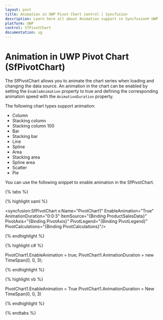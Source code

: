 ```yaml
---
layout: post
title: Animation in UWP Pivot Chart control | Syncfusion
description: Learn here all about Animation support in Syncfusion® UWP Pivot Chart (SfPivotChart) control and more.
platform: UWP
control: SfPivotChart
documentation: ug
---
```


# Animation in UWP Pivot Chart (SfPivotChart)

The SfPivotChart allows you to animate the chart series when loading and changing the data source. An animation in the chart can be enabled by setting the `EnableAnimation` property to true and defining the corresponding animation speed with the `AnimationDuration` property.

The following chart types support animation:

* Column
* Stacking column
* Stacking column 100
* Bar
* Stacking bar
* Line
* Spline
* Area
* Stacking area
* Spline area
* Scatter
* Pie

You can use the following snippet to enable animation in the SfPivotChart.

{% tabs %}

{% highlight xaml %}

<syncfusion:SfPivotChart x:Name="PivotChart1" EnableAnimation="True" AnimationDuration="0:0:3"
                         ItemSource="{Binding ProductSalesData}" PivotAxis="{Binding PivotAxis}" PivotLegend="{Binding PivotLegend}" PivotCalculations="{Binding PivotCalculations}"/>

{% endhighlight %}

{% highlight c# %}

PivotChart1.EnableAnimation = true;
PivotChart1.AnimationDuration = new TimeSpan(0, 0, 3);

{% endhighlight %}

{% highlight vb %}

PivotChart1.EnableAnimation = True
PivotChart1.AnimationDuration = New TimeSpan(0, 0, 3)

{% endhighlight %}

{% endtabs %}
